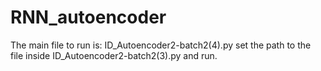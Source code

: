# RNN_autoencoder
The main file to run is: ID_Autoencoder2-batch2(4).py
set the path to the file inside ID_Autoencoder2-batch2(3).py and run.
